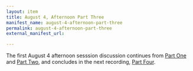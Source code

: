 ```yaml
---
layout: item
title: August 4, Afternoon Part Three
manifest_name: august-4-afternoon-part-three
permalink: august-4-afternoon-part-three
external_manifest_url: 

---
```

The first August 4 afternoon sesssion discussion continues from <a href="https://tanyaclement.github.io/harvard1953/august-4-afternoon-part-one">Part One</a> and <a href="https://tanyaclement.github.io/harvard1953/august-4-afternoon-part-two">Part Two</a>, and concludes in the next recording, <a href="https://tanyaclement.github.io/harvard1953/august-4-afternoon-part-four">Part Four</a>. 
